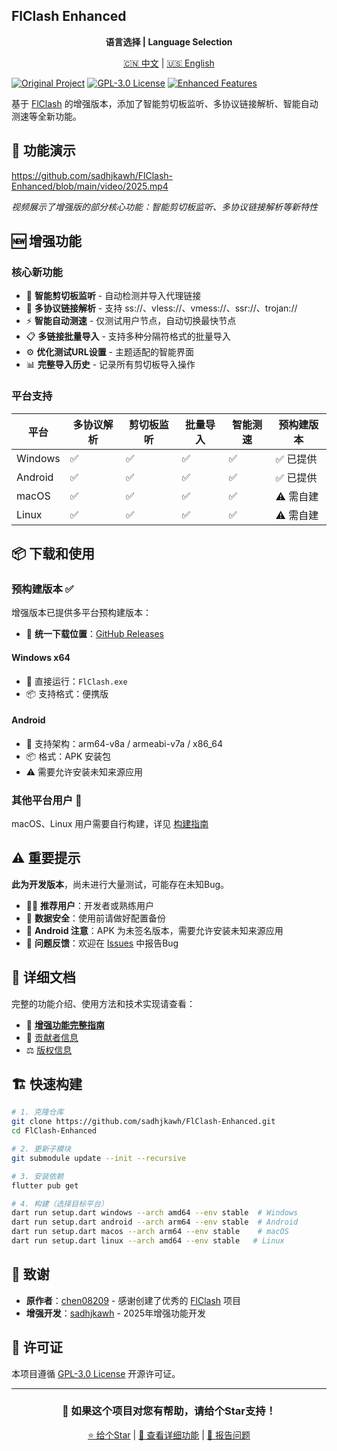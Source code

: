 ## FlClash Enhanced

<div align="center">
  
**语言选择 | Language Selection**

[🇨🇳 中文](README.md) | [🇺🇸 English](README-EN.md)

</div>

[![Original Project](https://img.shields.io/badge/Based_on-FlClash_v0.8.84+-blue?style=flat-square&logo=github)](https://github.com/chen08209/FlClash)
[![GPL-3.0 License](https://img.shields.io/badge/License-GPL--3.0-red?style=flat-square)](LICENSE)
[![Enhanced Features](https://img.shields.io/badge/Enhanced-2025-green?style=flat-square)](FEATURES_AND_ENHANCEMENTS.md)

基于 [FlClash](https://github.com/chen08209/FlClash) 的增强版本，添加了智能剪切板监听、多协议链接解析、智能自动测速等全新功能。

## 🎥 功能演示

https://github.com/sadhjkawh/FlClash-Enhanced/blob/main/video/2025.mp4

*视频展示了增强版的部分核心功能：智能剪切板监听、多协议链接解析等新特性*

## 🆕 增强功能

### 核心新功能
- 🔄 **智能剪切板监听** - 自动检测并导入代理链接
- 🔗 **多协议链接解析** - 支持 ss://、vless://、vmess://、ssr://、trojan://
- ⚡ **智能自动测速** - 仅测试用户节点，自动切换最快节点
- 📋 **多链接批量导入** - 支持多种分隔符格式的批量导入
- ⚙️ **优化测试URL设置** - 主题适配的智能界面
- 📊 **完整导入历史** - 记录所有剪切板导入操作

### 平台支持
| 平台 | 多协议解析 | 剪切板监听 | 批量导入 | 智能测速 | 预构建版本 |
|------|-----------|-----------|---------|----------|------------|
| Windows | ✅ | ✅ | ✅ | ✅ | ✅ 已提供 |
| Android | ✅ | ✅ | ✅ | ✅ | ✅ 已提供 |
| macOS | ✅ | ✅ | ✅ | ✅ | ⚠️ 需自建 |
| Linux | ✅ | ✅ | ✅ | ✅ | ⚠️ 需自建 |

## 📦 下载和使用

### 预构建版本 ✅
增强版本已提供多平台预构建版本：
- 📁 **统一下载位置**：[GitHub Releases](https://github.com/sadhjkawh/FlClash-Enhanced/releases)

#### Windows x64
- 🚀 直接运行：`FlClash.exe`
- 📦 支持格式：便携版

#### Android
- 📱 支持架构：arm64-v8a / armeabi-v7a / x86_64
- 📦 格式：APK 安装包
- ⚠️ 需要允许安装未知来源应用

### 其他平台用户 🔧
macOS、Linux 用户需要自行构建，详见 [构建指南](FEATURES_AND_ENHANCEMENTS.md#构建要求)

## ⚠️ 重要提示

**此为开发版本**，尚未进行大量测试，可能存在未知Bug。
- 🧑‍💻 **推荐用户**：开发者或熟练用户
- 💾 **数据安全**：使用前请做好配置备份
- 📱 **Android 注意**：APK 为未签名版本，需要允许安装未知来源应用
- 🐛 **问题反馈**：欢迎在 [Issues](https://github.com/sadhjkawh/FlClash-Enhanced/issues) 中报告Bug


## 📖 详细文档

完整的功能介绍、使用方法和技术实现请查看：
- 📘 [**增强功能完整指南**](FEATURES_AND_ENHANCEMENTS.md)
- 👥 [贡献者信息](CONTRIBUTORS.md)
- ⚖️ [版权信息](COPYRIGHT)

## 🏗️ 快速构建

```bash
# 1. 克隆仓库
git clone https://github.com/sadhjkawh/FlClash-Enhanced.git
cd FlClash-Enhanced

# 2. 更新子模块
git submodule update --init --recursive

# 3. 安装依赖
flutter pub get

# 4. 构建（选择目标平台）
dart run setup.dart windows --arch amd64 --env stable  # Windows
dart run setup.dart android --arch arm64 --env stable  # Android
dart run setup.dart macos --arch arm64 --env stable    # macOS
dart run setup.dart linux --arch amd64 --env stable   # Linux
```

## 🙏 致谢

- **原作者**：[chen08209](https://github.com/chen08209) - 感谢创建了优秀的 [FlClash](https://github.com/chen08209/FlClash) 项目
- **增强开发**：[sadhjkawh](https://github.com/sadhjkawh) - 2025年增强功能开发

## 📄 许可证

本项目遵循 [GPL-3.0 License](LICENSE) 开源许可证。

---

<div align="center">

### 🌟 如果这个项目对您有帮助，请给个Star支持！

[⭐ 给个Star](https://github.com/sadhjkawh/FlClash-Enhanced/stargazers) | [📝 查看详细功能](FEATURES_AND_ENHANCEMENTS.md) | [🐛 报告问题](https://github.com/sadhjkawh/FlClash-Enhanced/issues)

</div>
